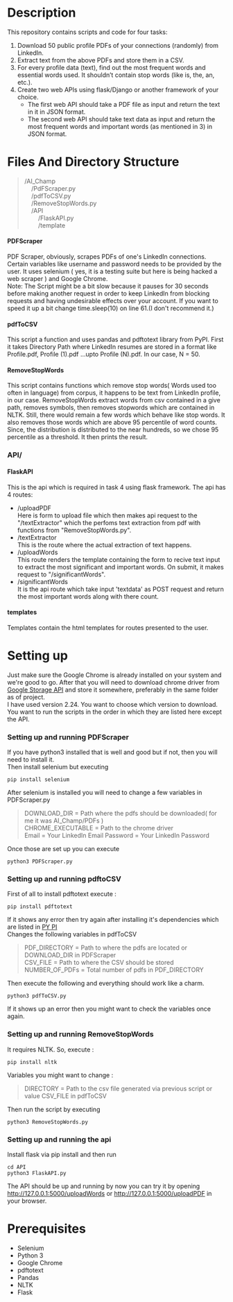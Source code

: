 # Description

This repository contains scripts and code for four tasks:  
1. Download 50 public profile PDFs of your connections (randomly) from LinkedIn.  
2. Extract text from the above PDFs and store them in a CSV.  
3. For every profile data (text), find out the most frequent words and essential words used. It
shouldn’t contain stop words (like is, the, an, etc.).  
4. Create two web APIs using flask/Django or another framework of your choice.
    * The first web API should take a PDF file as input and return the text in it in JSON
    format.  
    * The second web API should take text data as input and return the most frequent
    words and important words (as mentioned in 3) in JSON format.  

# Files And Directory Structure
>/AI_Champ  
&nbsp;&nbsp;&nbsp;&nbsp;/PdFScraper.py  
&nbsp;&nbsp;&nbsp;&nbsp;/pdfToCSV.py  
&nbsp;&nbsp;&nbsp;&nbsp;/RemoveStopWords.py  
&nbsp;&nbsp;&nbsp;&nbsp;/API  
&nbsp;&nbsp;&nbsp;&nbsp;&nbsp;&nbsp;&nbsp;&nbsp;/FlaskAPI.py  
&nbsp;&nbsp;&nbsp;&nbsp;&nbsp;&nbsp;&nbsp;&nbsp;/template

#### PDFScraper
PDF Scraper, obviously, scrapes PDFs of one's LinkedIn connections. Certain variables like username and password needs to be provided by the user. It uses selenium ( yes, it is a testing suite but here is being hacked a web scraper ) and Google Chrome.  
Note: The Script might be a bit slow because it pauses for 30 seconds before making another request in order to keep LinkedIn from blocking requests and having undesirable effects over your account. If you want to speed it up a bit change time.sleep(10) on line 61.(I don't recommend it.)
#### pdfToCSV
This script a function and uses pandas and pdftotext library from PyPI. First it takes Directory Path where LinkedIn resumes are stored in a format like Profile.pdf, Profile (1).pdf ...upto Profile (N).pdf. In our case, N = 50.  
#### RemoveStopWords
This script contains functions which remove stop words( Words used too often in language) from corpus, it happens to be text from LinkedIn profile, in our case. RemoveStopWords extract words from csv contained in a give path, removes symbols, then removes stopwords which are contained in NLTK. Still, there would remain a few words which behave like stop words. It also removes those words which are above 95 percentile of word counts. Since, the distribution is distributed to the near hundreds, so we chose 95 percentile as a threshold. It then prints the result.
### API/
#### FlaskAPI
This is the api which is required in task 4 using flask framework. The api has 4 routes:  
 * /uploadPDF  
    Here is form to upload file which then makes api request to the "/textExtractor" which the perfoms text extraction from pdf with functions from "RemoveStopWords.py".
 * /textExtractor  
    This is the route where the actual extraction of text happens.
 * /uploadWords  
    This route renders the template containing the form to recive text input to extract the most significant and important words. On submit, it makes request to "/significantWords".
 * /significantWords  
    It is the api route which take input 'textdata' as POST request and return the most important words along with there count.
#### templates 
Templates contain the html templates for routes presented to the user.

# Setting up
Just make sure the Google Chrome is already installed on your system and we're good to go.
After that you will need to download chrome driver from [Google Storage API](https://chromedriver.storage.googleapis.com/index.html) and store it somewhere, preferably in the same folder as of project.  
I have used version 2.24. You want to choose which version to download.  
You want to run the scripts in the order in which they are listed here except the API.
### Setting up and running PDFScraper
If you have python3 installed that is well and good but if not, then you will need to install it.  
Then install selenium but executing
```
pip install selenium
```
After selenium is installed you will need to change a few variables in PDFScraper.py
>DOWNLOAD_DIR = Path where the pdfs should be downloaded( for me it was AI_Champ/PDFs )  
CHROME_EXECUTABLE = Path to the chrome driver  
Email = Your LinkedIn Email
Password = Your LinkedIn Password

Once those are set up you can execute
```
python3 PDFScraper.py
```
### Setting up and running pdftoCSV
First of all to install pdftotext execute :  
```
pip install pdftotext
```
If it shows any error then try again after installing it's dependencies which are listed in [PY PI](https://pypi.org/project/pdftotext/)  
Changes the following variables in pdfToCSV
>PDF_DIRECTORY = Path to where the pdfs are located or DOWNLOAD_DIR in PDFScraper  
CSV_FILE = Path to where the CSV should be stored  
NUMBER_OF_PDFs = Total number of pdfs in PDF_DIRECTORY  

Then execute the following and everything should work like a charm.
```
python3 pdfToCSV.py
```
If it shows up an error then you might want to check the variables once again.
### Setting up and running RemoveStopWords
It requires NLTK. So, execute :
```
pip install nltk
```
Variables you might want to change :  
>DIRECTORY = Path to the csv file generated via previous script or value CSV_FILE in pdfToCSV  

Then run the script by executing
```
python3 RemoveStopWords.py
```
### Setting up and running the api
Install flask via pip install and then run 
```
cd API
python3 FlaskAPI.py
```
The API should be up and running by now you can try it by opening http://127.0.0.1:5000/uploadWords or http://127.0.0.1:5000/uploadPDF in your browser.


# Prerequisites

* Selenium<br/>
* Python 3<br/>
* Google Chrome<br/>
* pdftotext<br/>
* Pandas<br/>
* NLTK<br/>
* Flask<br/>
 
